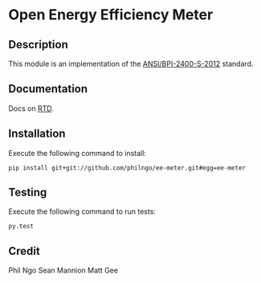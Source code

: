 Open Energy Efficiency Meter
============================

Description
-----------

This module is an implementation of the [ANSI/BPI-2400-S-2012](http://www.bpi.org/Web%20Download/BPI%20Standards/BPI-2400-S-2012_Standard_Practice_for_Standardized_Qualification_of_Whole-House%20Energy%20Savings_9-28-12_sg.pdf) standard.

Documentation
-------------

Docs on [RTD](http://eemeter.readthedocs.org/en/latest/).

Installation
------------

Execute the following command to install:

    pip install git+git://github.com/philngo/ee-meter.git#egg=ee-meter

Testing
-------

Execute the following command to run tests:

    py.test

Credit
------
Phil Ngo
Sean Mannion
Matt Gee
